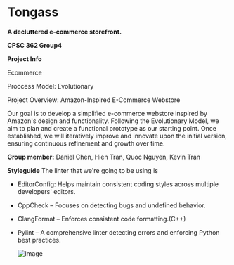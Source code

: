 # Tongass
**A decluttered e-commerce storefront.**

**CPSC 362 Group4**

**Project Info**

Ecommerce

Proccess Model: Evolutionary

Project Overview: Amazon-Inspired E-Commerce Webstore

Our goal is to develop a simplified e-commerce webstore inspired by Amazon's design and functionality. Following the Evolutionary Model, we aim to plan and create a functional prototype as our starting point. Once established, we will iteratively improve and innovate upon the initial version, ensuring continuous refinement and growth over time.

**Group member:**
Daniel Chen, Hien Tran, Quoc Nguyen, Kevin Tran

**Styleguide**
The linter that we're going to be using is 
* EditorConfig: Helps maintain consistent coding styles across multiple developers' editors.
* CppCheck – Focuses on detecting bugs and undefined behavior.
* ClangFormat – Enforces consistent code formatting.(C++)
* Pylint – A comprehensive linter detecting errors and enforcing Python best practices.

  ![Image](https://github.com/user-attachments/assets/1b7dd1ff-443a-458c-aefd-2c546460ff5d)
